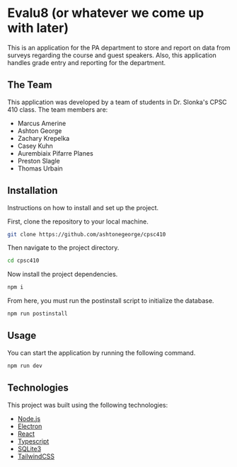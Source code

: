 # Evalu8 (or whatever we come up with later)
This is an application for the PA department to store and report on data from surveys regarding the course and guest speakers. Also, this application handles grade entry and reporting for the department.

## The Team
This application was developed by a team of students in Dr. Slonka's CPSC 410 class. The team members are:
- Marcus Amerine
- Ashton George
- Zachary Krepelka
- Casey Kuhn
- Aurembiaix Pifarre Planes
- Preston Slagle
- Thomas Urbain

## Installation
Instructions on how to install and set up the project.

First, clone the repository to your local machine.
```bash
git clone https://github.com/ashtonegeorge/cpsc410
```
Then navigate to the project directory.
```bash
cd cpsc410
```
Now install the project dependencies.
```bash
npm i
```
From here, you must run the postinstall script to initialize the database.
```bash
npm run postinstall
```

## Usage
You can start the application by running the following command.
```bash
npm run dev
```

## Technologies
This project was built using the following technologies:
- [Node.js][1]
- [Electron][2]
- [React][3]
- [Typescript][4]
- [SQLite3][5] 
- [TailwindCSS][6]

[1]: [https://nodejs.org/docs/latest/api/]
[2]: [https://www.electronjs.org/docs/latest/]
[3]: [https://react.dev/learn]
[4]: [https://www.typescriptlang.org/docs/]
[5]: [https://www.npmjs.com/package/better-sqlite3]
[6]: [https://tailwindcss.com/docs/installation/using-vite]